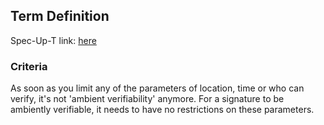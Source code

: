 ## Term Definition

Spec-Up-T link: <a href='https://weboftrust.github.io/WOT-terms/docs/glossary/ambient-verifiability'>here</a>

### Criteria
As soon as you limit any of the parameters of location, time or who can verify, it's not 'ambient verifiability' anymore.
For a signature to be ambiently verifiable, it needs to have no restrictions on these parameters.
